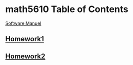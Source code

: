 # math5610 Table of Contents

[Software Manuel](software_manual/softwareManual)


## [Homework1](Homework1)
## [Homework2](Homework2)
